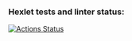 ### Hexlet tests and linter status:
[![Actions Status](https://github.com/Deepsick/devops-for-programmers-project-lvl1/workflows/hexlet-check/badge.svg)](https://github.com/Deepsick/devops-for-programmers-project-lvl1/actions)